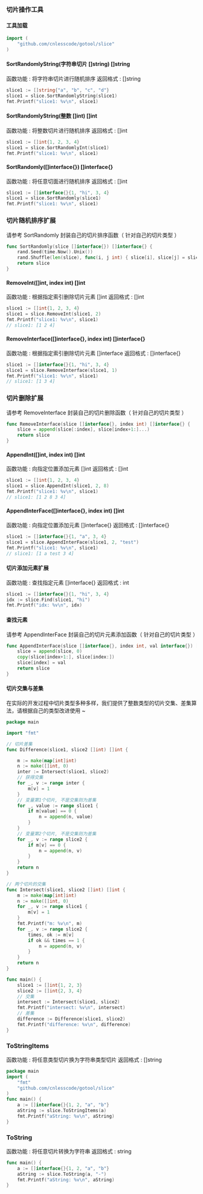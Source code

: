 ### 切片操作工具

#### 工具加载
```go
import (
	"github.com/cnlesscode/gotool/slice"
)
```

#### SortRandomlyString(字符串切片 []string) []string
函数功能 : 将字符串切片进行随机排序
返回格式 : []string
```go
slice1 := []string{"a", "b", "c", "d"}
slice1 = slice.SortRandomlyString(slice1)
fmt.Printf("slice1: %v\n", slice1)
```

#### SortRandomlyString(整数 []int) []int
函数功能 : 将整数切片进行随机排序
返回格式 : []int
```go
slice1 := []int{1, 2, 3, 4}
slice1 = slice.SortRandomlyInt(slice1)
fmt.Printf("slice1: %v\n", slice1)
```

#### SortRandomly([]interface{}) []interface{}
函数功能 : 将任意切面进行随机排序
返回格式 : []int
```go
slice1 := []interface{}{1, "hi", 3, 4}
slice1 = slice.SortRandomly(slice1)
fmt.Printf("slice1: %v\n", slice1)
```

### 切片随机排序扩展
请参考 SortRandomly 封装自己的切片排序函数（ 针对自己的切片类型 ）
```go
func SortRandomly(slice []interface{}) []interface{} {
	rand.Seed(time.Now().Unix())
	rand.Shuffle(len(slice), func(i, j int) { slice[i], slice[j] = slice[j], slice[i] })
	return slice
}
```

#### RemoveInt([]int, index int) []int
函数功能 : 根据指定索引删除切片元素 []int
返回格式 : []int
```go
slice1 := []int{1, 2, 3, 4}
slice1 = slice.RemoveInt(slice1, 2)
fmt.Printf("slice1: %v\n", slice1)
// slice1: [1 2 4]
```

#### RemoveInterface([]interface{}, index int) []interface{}
函数功能 : 根据指定索引删除切片元素 []interface
返回格式 : []interface{}
```go
slice1 := []interface{}{1, "hi", 3, 4}
slice1 = slice.RemoveInterface(slice1, 1)
fmt.Printf("slice1: %v\n", slice1)
// slice1: [1 3 4]
```

### 切片删除扩展
请参考 RemoveInterface 封装自己的切片删除函数（ 针对自己的切片类型 ）
```go
func RemoveInterface(slice []interface{}, index int) []interface{} {
	slice = append(slice[:index], slice[index+1:]...)
	return slice
}
```

#### AppendInt([]int, index int) []int
函数功能 : 向指定位置添加元素 []int
返回格式 : []int
```go
slice1 := []int{1, 2, 3, 4}
slice1 = slice.AppendInt(slice1, 2, 8)
fmt.Printf("slice1: %v\n", slice1)
// slice1: [1 2 8 3 4]
```

#### AppendInterFace([]interface{}, index int) []int
函数功能 : 向指定位置添加元素 []interface{}
返回格式 : []interface{}
```go
slice1 := []interface{}{1, "a", 3, 4}
slice1 = slice.AppendInterFace(slice1, 2, "test")
fmt.Printf("slice1: %v\n", slice1)
// slice1: [1 a test 3 4]
```

#### 切片添加元素扩展
函数功能 : 查找指定元素 []interface{}
返回格式 : int 
```go
slice1 := []interface{}{1, "hi", 3, 4}
idx := slice.Find(slice1, "hi")
fmt.Printf("idx: %v\n", idx)
```

#### 查找元素
请参考 AppendInterFace 封装自己的切片元素添加函数（ 针对自己的切片类型 ）
```go
func AppendInterFace(slice []interface{}, index int, val interface{}) []interface{} {
	slice = append(slice, 0)
	copy(slice[index+1:], slice[index:])
	slice[index] = val
	return slice
}
```

#### 切片交集与差集
在实际的开发过程中切片类型多种多样，我们提供了整数类型的切片交集、差集算法，请根据自己的类型改进使用 ~
```go
package main

import "fmt"

// 切片差集
func Difference(slice1, slice2 []int) []int {

	m := make(map[int]int)
	n := make([]int, 0)
	inter := Intersect(slice1, slice2)
	// 获得交集
	for _, v := range inter {
		m[v] = 1
	}
	// 变量第1个切片, 不是交集则为差集
	for _, value := range slice1 {
		if m[value] == 0 {
			n = append(n, value)
		}
	}
	// 变量第2个切片, 不是交集则为差集
	for _, v := range slice2 {
		if m[v] == 0 {
			n = append(n, v)
		}
	}
	return n
}

// 两个切片的交集
func Intersect(slice1, slice2 []int) []int {
	m := make(map[int]int)
	n := make([]int, 0)
	for _, v := range slice1 {
		m[v] = 1
	}
	fmt.Printf("m: %v\n", m)
	for _, v := range slice2 {
		times, ok := m[v]
		if ok && times == 1 {
			n = append(n, v)
		}
	}
	return n
}

func main() {
	slice1 := []int{1, 2, 3}
	slice2 := []int{2, 3, 4}
	// 交集
	intersect := Intersect(slice1, slice2)
	fmt.Printf("intersect: %v\n", intersect)
	// 差集
	difference := Difference(slice1, slice2)
	fmt.Printf("difference: %v\n", difference)
}

```

### ToStringItems
函数功能 : 将任意类型切片换为字符串类型切片
返回格式 : []string
```go
package main
import (
	"fmt"
	"github.com/cnlesscode/gotool/slice"
)
func main() {
	a := []interface{}{1, 2, "a", "b"}
	aString := slice.ToStringItems(a)
	fmt.Printf("aString: %v\n", aString)
}
```

### ToString
函数功能 : 将任意切片转换为字符串
返回格式 : string
```go
func main() {
	a := []interface{}{1, 2, "a", "b"}
	aString := slice.ToString(a, "-")
	fmt.Printf("aString: %v\n", aString)
}
```